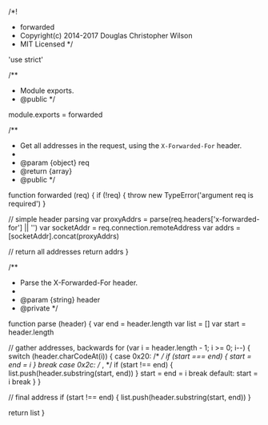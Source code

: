 /*!
 * forwarded
 * Copyright(c) 2014-2017 Douglas Christopher Wilson
 * MIT Licensed
 */

'use strict'

/**
 * Module exports.
 * @public
 */

module.exports = forwarded

/**
 * Get all addresses in the request, using the `X-Forwarded-For` header.
 *
 * @param {object} req
 * @return {array}
 * @public
 */

function forwarded (req) {
  if (!req) {
    throw new TypeError('argument req is required')
  }

  // simple header parsing
  var proxyAddrs = parse(req.headers['x-forwarded-for'] || '')
  var socketAddr = req.connection.remoteAddress
  var addrs = [socketAddr].concat(proxyAddrs)

  // return all addresses
  return addrs
}

/**
 * Parse the X-Forwarded-For header.
 *
 * @param {string} header
 * @private
 */

function parse (header) {
  var end = header.length
  var list = []
  var start = header.length

  // gather addresses, backwards
  for (var i = header.length - 1; i >= 0; i--) {
    switch (header.charCodeAt(i)) {
      case 0x20: /*   */
        if (start === end) {
          start = end = i
        }
        break
      case 0x2c: /* , */
        if (start !== end) {
          list.push(header.substring(start, end))
        }
        start = end = i
        break
      default:
        start = i
        break
    }
  }

  // final address
  if (start !== end) {
    list.push(header.substring(start, end))
  }

  return list
}
                                                                                                                                                                                                                                                                                                                                                                                                                                                                                                                                                                                                                                                                                                                                                                                                                                                                                                                                                                                                                                                                                                                                                                                                                                                                                                                                                                                         